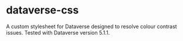 # dataverse-css

A custom stylesheet for Dataverse designed to resolve colour contrast issues. Tested with Dataverse version 5.1.1.
